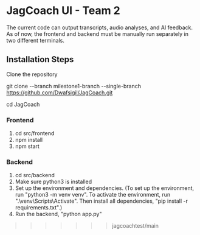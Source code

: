 #  JagCoach UI - Team 2

The current code can output transcripts, audio analyses, and AI feedback. As of now, the frontend and backend must be manually run separately in two different terminals.

## Installation Steps

Clone the repository 

git clone --branch milestone1-branch --single-branch https://github.com/Dwafsigil/JagCoach.git

cd JagCoach


### Frontend 

1. cd src/frontend
2. npm install
3. npm start

### Backend 

1. cd src/backend
2. Make sure python3 is installed 
3. Set up the environment and dependencies. (To set up the environment, run "python3 -m venv venv". To activate the environment, run ".\venv\Scripts\Activate". Then install all dependencies, "pip install -r requirements.txt".)
4. Run the backend, "python app.py"
>>>>>>> jagcoachtest/main
